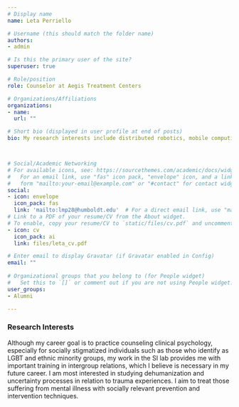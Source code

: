 ```yaml
---
# Display name
name: Leta Perriello

# Username (this should match the folder name)
authors:
- admin

# Is this the primary user of the site?
superuser: true

# Role/position
role: Counselor at Aegis Treatment Centers

# Organizations/Affiliations
organizations:
- name: 
  url: ""

# Short bio (displayed in user profile at end of posts)
bio: My research interests include distributed robotics, mobile computing and programmable matter.



# Social/Academic Networking
# For available icons, see: https://sourcethemes.com/academic/docs/widgets/#icons
#   For an email link, use "fas" icon pack, "envelope" icon, and a link in the
#   form "mailto:your-email@example.com" or "#contact" for contact widget.
social:
- icon: envelope
  icon_pack: fas
  link: 'mailto:lmp28@humboldt.edu'  # For a direct email link, use "mailto:test@example.org".
# Link to a PDF of your resume/CV from the About widget.
# To enable, copy your resume/CV to `static/files/cv.pdf` and uncomment the lines below.  
- icon: cv
  icon_pack: ai
  link: files/leta_cv.pdf

# Enter email to display Gravatar (if Gravatar enabled in Config)
email: ""
  
# Organizational groups that you belong to (for People widget)
#   Set this to `[]` or comment out if you are not using People widget.  
user_groups:
- Alumni

---
```


<h3>Research Interests</h3>
Although my career goal is to practice counseling clinical psychology, especially for socially stigmatized individuals such as those who identify as LGBT and ethnic minority groups, my work in the SI lab provides me with important training in intergroup relations, which I believe is necessary in my future career. I am most interested in studying dehumanization and uncertainty processes in relation to trauma experiences. I aim to treat those suffering from mental illness with socially relevant prevention and intervention techniques.
